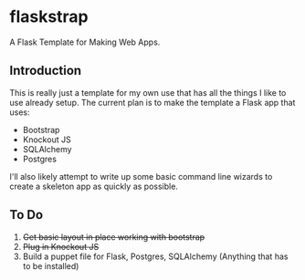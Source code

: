 flaskstrap
==========

A Flask Template for Making Web Apps.

Introduction
------------
This is really just a template for my own use that has all the things I like to use already setup.
The current plan is to make the template a Flask app that uses:
* Bootstrap
* Knockout JS
* SQLAlchemy
* Postgres

I'll also likely attempt to write up some basic command line wizards to create a skeleton app as
quickly as possible.

To Do
-----
1. ~~Get basic layout in place working with bootstrap~~
2. ~~Plug in Knockout JS~~
3. Build a puppet file for Flask, Postgres, SQLAlchemy (Anything that has to be installed)
